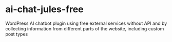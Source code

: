 # ai-chat-jules-free
WordPress AI chatbot plugin using free external services without API and by collecting information from different parts of the website, including custom post types
